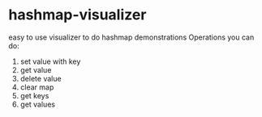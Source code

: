 # hashmap-visualizer
easy to use visualizer to do hashmap demonstrations
Operations you can do:
1. set value with key
2. get value
3. delete value
4. clear map
5. get keys
6. get values
